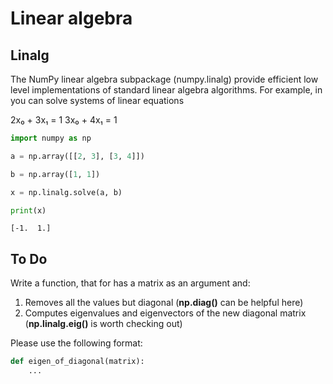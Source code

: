 # Linear algebra
## Linalg
The NumPy linear algebra subpackage (numpy.linalg) provide efficient low level implementations of standard linear algebra algorithms. 
For example, in you can solve systems of linear equations

2x₀ + 3x₁ = 1
3x₀ + 4x₁ = 1

```python 
import numpy as np

a = np.array([[2, 3], [3, 4]])

b = np.array([1, 1])

x = np.linalg.solve(a, b)

print(x)
```
```
[-1.  1.]
```
## To Do

Write a function, that for has a matrix as an argument and: 
1. Removes all the values but diagonal (**np.diag()** can be helpful here)
2. Computes eigenvalues and eigenvectors of the new diagonal matrix (**np.linalg.eig()** is worth checking out)

Please use the following format:

```python
def eigen_of_diagonal(matrix):
    ...
```